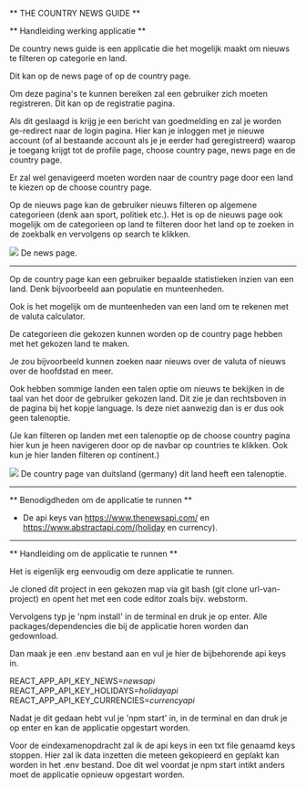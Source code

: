 ** THE COUNTRY NEWS GUIDE **

** Handleiding werking applicatie **

De country news guide is een applicatie die het mogelijk maakt om nieuws te filteren op categorie en land.

Dit kan op de news page of op de country page.

Om deze pagina's te kunnen bereiken zal een gebruiker zich moeten registreren.
Dit kan op de registratie pagina.

Als dit geslaagd is krijg je een bericht van goedmelding en zal je worden ge-redirect naar de login pagina.
Hier kan je inloggen met je nieuwe account (of al bestaande account als je je eerder had geregistreerd) waarop je 
toegang krijgt tot de profile page, choose country page, news page en de country page.

Er zal wel genavigeerd moeten worden naar de country page door een land te kiezen op de choose country page.

Op de nieuws page kan de gebruiker nieuws filteren op algemene categorieen (denk aan sport, politiek etc.).
Het is op de nieuws page ook mogelijk om de categorieen op land te filteren door het land op te zoeken in de zoekbalk
en vervolgens op search te klikken.

![](src/assets/newspage.png)
De news page.
_______________

Op de country page kan een gebruiker bepaalde statistieken inzien van een land.
Denk bijvoorbeeld aan populatie en munteenheden.

Ook is het mogelijk om de munteenheden van een land om te rekenen met de valuta calculator.

De categorieen die gekozen kunnen worden op de country page hebben met het gekozen land te maken.

Je zou bijvoorbeeld kunnen zoeken naar nieuws over de valuta of nieuws over de hoofdstad en meer.

Ook hebben sommige landen een talen optie om nieuws te bekijken in de taal van het door de gebruiker gekozen land.
Dit zie je dan rechtsboven in de pagina bij het kopje language.
Is deze niet aanwezig dan is er dus ook geen talenoptie.

(Je kan filteren op landen met een talenoptie op de choose country pagina hier kun je heen navigeren door op de navbar op countries te klikken. 
Ook kun je hier landen filteren op continent.)


![](src/assets/countrypage.png)
De country page van duitsland (germany) dit land heeft een talenoptie.
__________________________________________

** Benodigdheden om de applicatie te runnen **
- De api keys van https://www.thenewsapi.com/ en https://www.abstractapi.com/(holiday en currency).
_____________________________________________


** Handleiding om de applicatie te runnen **

Het is eigenlijk erg eenvoudig om deze applicatie te runnen.

Je cloned dit project in een gekozen map via git bash (git clone url-van-project) en opent het met een code editor zoals bijv. webstorm.

Vervolgens typ je 'npm install' in de terminal en druk je op enter.
Alle packages/dependencies die bij de applicatie horen worden dan gedownload.

Dan maak je een .env bestand aan en vul je hier de bijbehorende api keys in.

REACT_APP_API_KEY_NEWS=*newsapi*
REACT_APP_API_KEY_HOLIDAYS=*holidayapi*
REACT_APP_API_KEY_CURRENCIES=*currencyapi*

Nadat je dit gedaan hebt vul je 'npm start' in, in de terminal en dan druk je op enter en kan de applicatie opgestart worden.

Voor de eindexamenopdracht zal ik de api keys in een txt file genaamd keys stoppen.
Hier zal ik data inzetten die meteen gekopieerd en geplakt kan worden in het .env bestand.
Doe dit wel voordat je npm start intikt anders moet de applicatie opnieuw opgestart worden.


